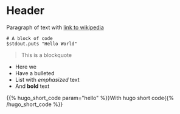 # Header

Paragraph of text with [link to wikipedia][1]

```
# A block of code
$stdout.puts "Hello World"
```

> This is a blockquote

* Here we
* Have a bulleted
* List with _emphasized_ text
* And **bold** text

[1]:https://wikipedia.org

{{% hugo_short_code param="hello" %}}With hugo short code{{% /hugo_short_code %}}
